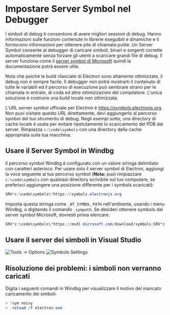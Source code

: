 # Impostare Server Symbol nel Debugger

I simboli di debug ti consentono di avere migliori sessioni di debug. Hanno informazioni sulle funzioni contenute in librerie eseguibili e dinamiche e ti forniscono informazioni per ottenere pile di chiamata pulite. Un Server Symbol consente al debugger di caricare simboli, binari e sorgenti corrette automaticamente senza forzare gli utenti a scaricare grandi file di debug. Il server funziona come il [server symbol di Microsoft](https://support.microsoft.com/kb/311503) quindi la documentazione potrà essere utile.

Nota che poiché le build rilasciate di Electron sono altamente ottimizzate, il debug non è sempre facile. Il debugger non potrà mostrarti il contenuto di tutte le variabili ed il percorso di esecuzione può sembrare strano per le chiamata in entrate, di coda ed altre ottimizzazioni del compilatore. L'unica soluzione è costruire una build locale non ottimizzata.

L'URL server symbol ufficiale per Electron è https://symbols.electronjs.org. Non puoi visitare questo URL direttamente, devi aggiungerlo al percorso symbol del tuo strumento di debug. Negli esempi sotto, una directory di cache locale è usata per evitare ripetutamente lo scaricamento del PDB dal server. Rimpiazza `c:\code\symbols` con una directory della cache appropriata sulla tua macchina.

## Usare il Server Symbol in Windbg

Il percorso symbol Windbg è configurato con un valore stringa delimitato con caratteri asterisco. Per usare solo il server symbol di Electron, aggiungi la voce seguente al tuo percorso symbol (**Nota:** puoi rimpiazzare `c:\code\symbols` con qualsiasi directory scrivibile sul tuo computere, se preferisci aggiungere una posizione differente per i symbols scaricati):

```powershell
SRV*c:\code\symbols\*https://symbols.electronjs.org
```

Imposta questa stringa come `_NT_SYMBOL_PATH` nell'ambiente, usando i menu Windbg, o digitando il comando `.sympath`. Se desideri ottenere symbols dal server symbol Microsoft, dovresti prima elencare:

```powershell
SRV*c:\code\symbols\*https://msdl.microsoft.com/download/symbols;SRV*c:\code\symbols\*https://symbols.electronjs.org
```

## Usare il server dei simboli in Visual Studio

![Tools -> Options](https://mdn.mozillademos.org/files/733/symbol-server-vc8express-menu.jpg) ![Symbols Settings](https://mdn.mozillademos.org/files/2497/2005_options.gif)

## Risoluzione dei problemi: i simboli non verranno caricati

Digita i seguenti comandi in Windbg per visualizzare il motivo del mancato caricamento dei simboli:

```powershell
> !sym noisy
> .reload /f electron.exe
```
